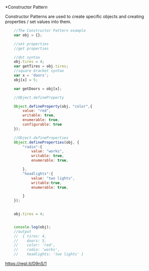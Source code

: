*Constructor Pattern

Constructor Patterns are used to create specific objects and creating properties / set values into them. 


```javascript
    //The Constructor Pattern example 
    var obj = {};

    //set properties
    //get properties

    //dot syntax
    obj.tires = 4;
    var getTires = obj.tires;
    //square bracket syntax
    var x = 'doors';
    obj[x] = 5;

    var getDoors = obj[x];

    //Object.defineProperty

    Object.defineProperty(obj, "color",{
        value: "red",
        writable: true,
        enumerable: true,
        configurable: true
    });

    //Object.defineProperties
    Object.defineProperties(obj, {
        "radio":{
            value: "works",
            writable: true,
            enumerable: true,

        },
        "headlights":{
            value: "two lights",
            writable:true,
            enumerable: true,

        }
    });
    

    obj.tires = 4;


    console.log(obj);
    //output
    //  { tires: 4,
    //    doors: 5,
    //    color: 'red',
    //    radio: 'works',
    //    headlights: 'two lights' }
```

https://repl.it/D9nS/1
